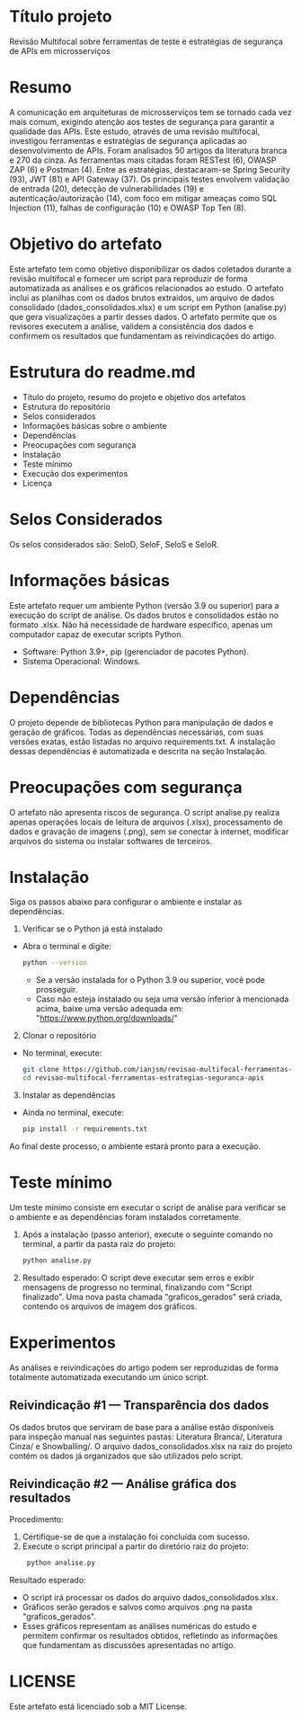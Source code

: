 # Título projeto
Revisão Multifocal sobre ferramentas de teste e estratégias de segurança de APIs em microsserviços

# Resumo
A comunicação em arquiteturas de microsserviços tem se tornado cada vez mais comum, exigindo atenção aos testes de segurança para garantir a qualidade das APIs. Este estudo, através de uma revisão multifocal, investigou ferramentas e estratégias de segurança aplicadas ao desenvolvimento de APIs. Foram analisados 50 artigos da literatura branca e 270 da cinza. As ferramentas mais citadas foram RESTest (6), OWASP ZAP (6) e Postman (4). Entre as estratégias, destacaram-se Spring Security (93), JWT (81) e API Gateway (37). Os principais testes envolvem validação de entrada (20), detecção de vulnerabilidades (19) e autenticação/autorização (14), com foco em mitigar ameaças como SQL Injection (11), falhas de configuração (10) e OWASP Top Ten (8).

# Objetivo do artefato
Este artefato tem como objetivo disponibilizar os dados coletados durante a revisão multifocal e fornecer um script para reproduzir de forma automatizada as análises e os gráficos relacionados ao estudo. O artefato inclui as planilhas com os dados brutos extraídos, um arquivo de dados consolidado (dados_consolidados.xlsx) e um script em Python (analise.py) que gera visualizações a partir desses dados. O artefato permite que os revisores executem a análise, validem a consistência dos dados e confirmem os resultados que fundamentam as reivindicações do artigo.

# Estrutura do readme.md
- Título do projeto, resumo do projeto e objetivo dos artefatos
- Estrutura do repositório
- Selos considerados
- Informações básicas sobre o ambiente
- Dependências
- Preocupações com segurança
- Instalação
- Teste mínimo
- Execução dos experimentos
- Licença

# Selos Considerados

Os selos considerados são: SeloD, SeloF, SeloS e SeloR.

# Informações básicas

Este artefato requer um ambiente Python (versão 3.9 ou superior) para a execução do script de análise. Os dados brutos e consolidados estão no formato .xlsx. Não há necessidade de hardware específico, apenas um computador capaz de executar scripts Python.

- Software: Python 3.9+, pip (gerenciador de pacotes Python).
- Sistema Operacional: Windows.

# Dependências

O projeto depende de bibliotecas Python para manipulação de dados e geração de gráficos. Todas as dependências necessárias, com suas versões exatas, estão listadas no arquivo requirements.txt. A instalação dessas dependências é automatizada e descrita na seção Instalação.

# Preocupações com segurança

O artefato não apresenta riscos de segurança. O script analise.py realiza apenas operações locais de leitura de arquivos (.xlsx), processamento de dados e gravação de imagens (.png), sem se conectar à internet, modificar arquivos do sistema ou instalar softwares de terceiros.

# Instalação

Siga os passos abaixo para configurar o ambiente e instalar as dependências.
1. Verificar se o Python já está instalado
- Abra o terminal e digite:
   ```bash
   python --version
   ```
   - Se a versão instalada for o Python 3.9 ou superior, você pode prosseguir.
   - Caso não esteja instalado ou seja uma versão inferior à mencionada acima, baixe uma versão adequada em: "https://www.python.org/downloads/"

2. Clonar o repositório
- No terminal, execute:
   ```bash
   git clone https://github.com/ianjsm/revisao-multifocal-ferramentas-estrategias-seguranca-apis.git
   cd revisao-multifocal-ferramentas-estrategias-seguranca-apis
   ```

3. Instalar as dependências
- Ainda no terminal, execute:
   ```bash
   pip install -r requirements.txt
   ```
   
Ao final deste processo, o ambiente estará pronto para a execução.

# Teste mínimo

Um teste mínimo consiste em executar o script de análise para verificar se o ambiente e as dependências foram instalados corretamente.

1. Após a instalação (passo anterior), execute o seguinte comando no terminal, a partir da pasta raiz do projeto:
    ```bash
    python analise.py
    ```
2. Resultado esperado: O script deve executar sem erros e exibir mensagens de progresso no terminal, finalizando com "Script finalizado". Uma nova pasta chamada "graficos_gerados" será criada, contendo os arquivos de imagem dos gráficos.

# Experimentos

As análises e reivindicações do artigo podem ser reproduzidas de forma totalmente automatizada executando um único script.

## Reivindicação #1 — Transparência dos dados
Os dados brutos que serviram de base para a análise estão disponíveis para inspeção manual nas seguintes pastas: Literatura Branca/, Literatura Cinza/ e Snowballing/. O arquivo dados_consolidados.xlsx na raiz do projeto contém os dados já organizados que são utilizados pelo script.

## Reivindicação #2 — Análise gráfica dos resultados
Procedimento:
1. Certifique-se de que a instalação foi concluída com sucesso.
2. Execute o script principal a partir do diretório raiz do projeto:
   ```bash
    python analise.py
   ```

Resultado esperado:
- O script irá processar os dados do arquivo dados_consolidados.xlsx.
- Gráficos serão gerados e salvos como arquivos .png na pasta "graficos_gerados".
- Esses gráficos representam as análises numéricas do estudo e permitem confirmar os resultados obtidos, refletindo as informações que fundamentam as discussões apresentadas no artigo.

# LICENSE

Este artefato está licenciado sob a MIT License.

